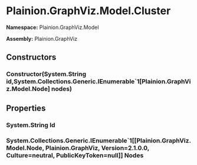 
# Plainion.GraphViz.Model.Cluster

**Namespace:** Plainion.GraphViz.Model

**Assembly:** Plainion.GraphViz


## Constructors

### Constructor(System.String id,System.Collections.Generic.IEnumerable`1[Plainion.GraphViz.Model.Node] nodes)


## Properties

### System.String Id

### System.Collections.Generic.IEnumerable`1[[Plainion.GraphViz.Model.Node, Plainion.GraphViz, Version=2.1.0.0, Culture=neutral, PublicKeyToken=null]] Nodes
